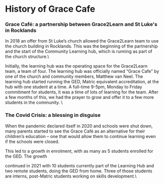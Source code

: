 # History of Grace Cafe

### Grace Café: a partnership between Grace2Learn and St Luke's in Rocklands 

In 2018 an offer from St Luke’s church allowed the Grace2Learn team to use the church building in Rocklands. This was the beginning of the partnership and the start of the Community Learning hub, which is running as part of the church structure.\


Initially, the learning hub was the operating space for the Grace2Learn team, a team of four. The learning hub was officially named “Grace Cafe” by one of the church and community members, Matthew van Neel. The learning hub started running the GED, Matric equivalent accreditation, at the hub with one student at a time. A full-time 9-5pm, Monday to Friday commitment for students, it was a time of lots of learning for the team. After a few months of this, we had the prayer to grow and offer it to a few more students in the community. \


### The Covid Crisis: a blessing in disguise

When the pandemic declared itself in 2020 and schools were shut down, many parents started to see the Grace Café as an alternative for their children’s education – one that would allow them to continue learning even if the schools were closed.

This led to a growth in enrolment, with as many as 5 students enrolled for the GED. The growth

continued in 2021 with 10 students currently part of the Learning Hub and two remote students, doing the GED from home. Three of those students are interns, post-Matric students working on skills development.\
